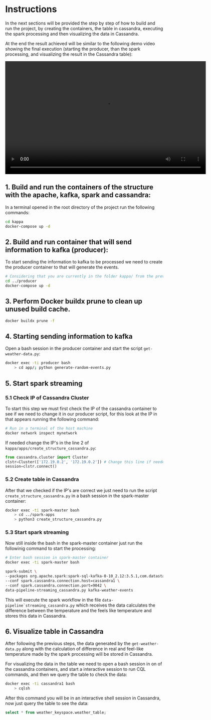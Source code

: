 
# Instructions

In the next sections will be provided the step by step of how to build and run the project, by creating the containers, the table in cassandra, executing the spark processing and then visualizing the data in Cassandra.

At the end the result achieved will be similar to the following demo video showing the final execution (starting the producer, than the spark processing, and visualizing the result in the Cassandra table):

<video width="640" height="360" controls>
  <source src="demo.webm" type="video/webm">
  Your browser does not support the video tag.
</video>

## 1. Build and run the containers of the structure with the apache, kafka, spark and cassandra:

In a terminal opened in the root directory of the project run the following commands:
```sh
cd kappa
docker-compose up -d
```

## 2. Build and run container that will send information to kafka (producer):
To start sending the information to kafka to be processed we need to create the producer container to that will generate the events.

```bash
# Considering that you are currently in the folder kappa/ from the previous command 
cd ../producer
docker-compose up -d
```

## 3. Perform Docker buildx prune to clean up unused build cache.

```bash
docker buildx prune -f
```

## 4. Starting sending information to kafka

Open a bash session in the producer container and start the script ```get-weather-data.py```:

```bash
docker exec -ti producer bash
    > cd app/; python generate-random-events.py
```

## 5. Start spark streaming

### 5.1 Check IP of Cassandra Cluster
To start this step we must first check the IP of the cassandra container to see if we need to change it in our producer script, for this look at the IP in that appears running the following command:

```bash
# Run in a terminal of the host machine
docker network inspect mynetwork
```

If needed change the IP's in the line 2 of ```kappa/apps/create_structure_cassandra.py```:
```python
from cassandra.cluster import Cluster
clstr=Cluster(['172.19.0.2', '172.19.0.2']) # Change this line if needed
session=clstr.connect()
```

### 5.2 Create table in Cassandra
After that we checked if the IP's are correct we just need to run the script ```create_structure_cassandra.py``` in a bash session in the spark-master container:


```bash
docker exec -ti spark-master bash
    > cd ../spark-apps
    > python3 create_structure_cassandra.py
```

### 5.3 Start spark streaming

Now still inside the bash in the spark-master container just run the followinig command to start the processing:

```bash
# Enter bash session in spark-master container
docker exec -ti spark-master bash

spark-submit \
--packages org.apache.spark:spark-sql-kafka-0-10_2.12:3.5.1,com.datastax.spark:spark-cassandra-connector_2.12:3.5.0 \
--conf spark.cassandra.connection.host=cassandra1 \
--conf spark.cassandra.connection.port=9042 \
data-pipeline-streaming_cassandra.py kafka-weather-events
```
This will execute the spark workflow in the file ```data-pipeline`streaming_cassandra.py``` which receives the data calculates the difference between the temperature and the feels like temperature and stores this data in Cassandra.

## 6. Visualize table in Cassandra 

After following the previous steps, the data generated by the ```get-weather-data.py``` along with the calculation of difference in real and feel-like temperature made by the spark processing will be stored in Cassandra. 

For visualizing the data in the table we need to open a bash session in on of the cassandra containers, and start a interactive session to run CQL commands, and then we query the table to check the data:

```bash
docker exec -ti cassandra1 bash
    > cqlsh
```

After this command you will be in an interactive shell session in Cassandra, now just query the table to see the data:

```sql
select * from weather_keyspace.weather_table;
```